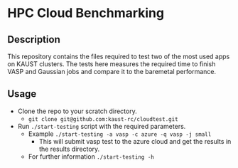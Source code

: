 HPC Cloud Benchmarking
======================

Description
---
This repository contains the files required to test two of the most used apps on KAUST clusters. The tests here measures the required time to finish VASP and Gaussian jobs and compare it to the baremetal performance.

Usage
---
* Clone the repo to your scratch directory.
    * `git clone git@github.com:kaust-rc/cloudtest.git`
* Run `./start-testing` script with the required parameters.
    * Example `./start-testing -a vasp -c azure -q vasp -j small`
        * This will submit vasp test to the azure cloud and get the results in the results directory.
    * For further information `./start-testing -h`
